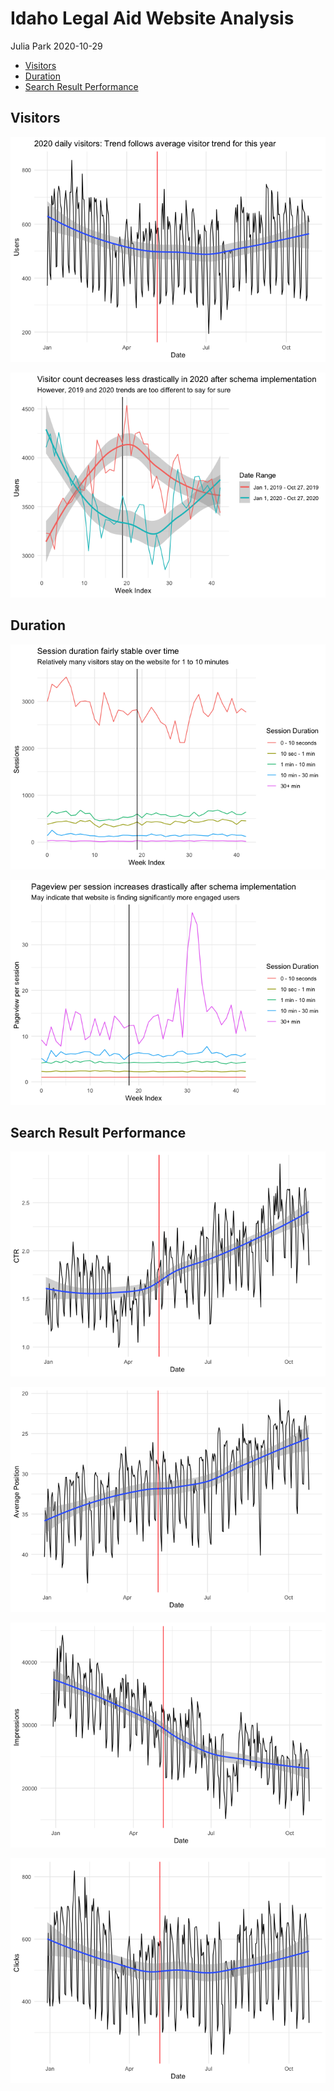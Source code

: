 Idaho Legal Aid Website Analysis
================
Julia Park
2020-10-29

  - [Visitors](#visitors)
  - [Duration](#duration)
  - [Search Result Performance](#search-result-performance)

## Visitors

![](Idaho_files/figure-gfm/unnamed-chunk-2-1.png)<!-- -->

![](Idaho_files/figure-gfm/unnamed-chunk-3-1.png)<!-- -->

## Duration

![](Idaho_files/figure-gfm/unnamed-chunk-5-1.png)<!-- -->

![](Idaho_files/figure-gfm/unnamed-chunk-6-1.png)<!-- -->

## Search Result Performance

![](Idaho_files/figure-gfm/unnamed-chunk-7-1.png)<!-- -->

![](Idaho_files/figure-gfm/unnamed-chunk-8-1.png)<!-- -->

![](Idaho_files/figure-gfm/unnamed-chunk-9-1.png)<!-- -->

![](Idaho_files/figure-gfm/unnamed-chunk-10-1.png)<!-- -->
